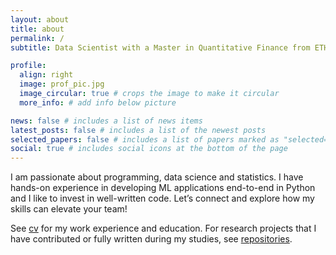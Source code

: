 ```yaml
---
layout: about
title: about
permalink: /
subtitle: Data Scientist with a Master in Quantitative Finance from ETH Zurich

profile:
  align: right
  image: prof_pic.jpg
  image_circular: true # crops the image to make it circular
  more_info: # add info below picture

news: false # includes a list of news items
latest_posts: false # includes a list of the newest posts
selected_papers: false # includes a list of papers marked as "selected={true}"
social: true # includes social icons at the bottom of the page
---
```



I am passionate about programming, data science and statistics. I have hands-on experience in developing ML applications end-to-end in Python and I like to invest in well-written code. Let’s connect and explore how my skills can elevate your team!

See [cv](/cv/) for my work experience and education. For research projects that I have contributed or fully written during my studies, see [repositories](/repositories/).
